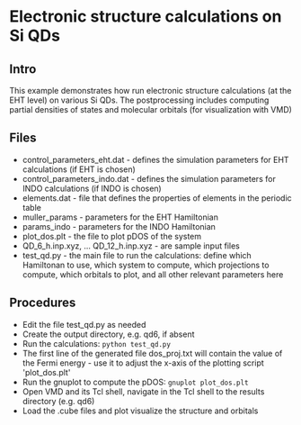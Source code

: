 # Electronic structure calculations on Si QDs

## Intro

  This example demonstrates how run electronic structure calculations (at the EHT
  level) on various Si QDs. The postprocessing includes computing partial densities of 
  states and molecular orbitals (for visualization with VMD)


## Files

  * control_parameters_eht.dat  - defines the simulation parameters for EHT calculations (if EHT is chosen)
  * control_parameters_indo.dat  - defines the simulation parameters for INDO calculations (if INDO is chosen)
  * elements.dat - file that defines the properties of elements in the periodic table
  * muller_params - parameters for the EHT Hamiltonian
  * params_indo - parameters for the INDO Hamiltonian
  * plot_dos.plt - the file to plot pDOS of the system
  * QD_6_h.inp.xyz,  ... QD_12_h.inp.xyz - are sample input files 
  * test_qd.py - the main file to run the calculations: define which Hamiltonan to use, which system to compute,
  which projections to compute, which orbitals to plot, and all other relevant parameters here


## Procedures

  * Edit the file test_qd.py as needed
  * Create the output directory, e.g. qd6, if absent
  * Run the calculations:  `python test_qd.py`
  * The first line of the generated file dos_proj.txt will contain 
    the value of the Fermi energy - use it to adjust the x-axis of the 
    plotting script 'plot_dos.plt'
  * Run the gnuplot to compute the pDOS:
    `gnuplot plot_dos.plt`
  * Open VMD and its Tcl shell, navigate in the Tcl shell to 
    the results directory (e.g. qd6)
  * Load the .cube files and plot visualize the structure and orbitals

    
